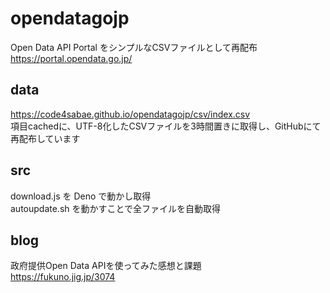 # opendatagojp
Open Data API Portal をシンプルなCSVファイルとして再配布  
https://portal.opendata.go.jp/

## data
https://code4sabae.github.io/opendatagojp/csv/index.csv  
項目cachedに、UTF-8化したCSVファイルを3時間置きに取得し、GitHubにて再配布しています

## src
download.js を Deno で動かし取得  
autoupdate.sh を動かすことで全ファイルを自動取得  

## blog
政府提供Open Data APIを使ってみた感想と課題  
https://fukuno.jig.jp/3074  
